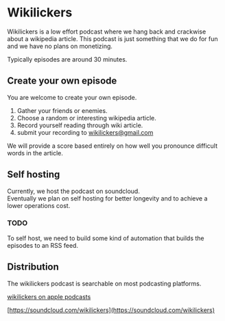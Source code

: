 # Wikilickers
Wikilickers is a low effort podcast where we hang back and crackwise about a wikipedia article.
This podcast is just something that we do for fun and we have no plans on monetizing.

Typically episodes are around 30 minutes.


## Create your own episode
You are welcome to create your own episode.  

1. Gather your friends or enemies.
2. Choose a random or interesting wikipedia article.
3. Record yourself reading through wiki article.
4. submit your recording to wikilickers@gmail.com

We will provide a score based entirely on how well you pronounce difficult words in the article.


## Self hosting
Currently, we host the podcast on soundcloud.  
Eventually we plan on self hosting for better longevity and to achieve a lower operations cost.

### TODO
To self host, we need to build some kind of automation that builds the episodes to an RSS feed.

## Distribution
The wikilickers podcast is searchable on most podcasting platforms.

[wikilickers on apple podcasts](https://podcasts.apple.com/ie/podcast/wikilickers/id1211031271)

[https://soundcloud.com/wikilickers](https://soundcloud.com/wikilickers)
